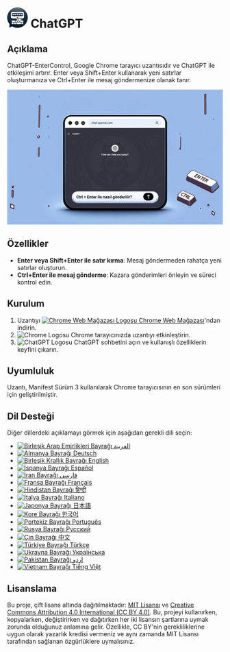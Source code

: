 # ![ChatGPT EnterControl Icon](../../icons/icon48.png) ChatGPT 

## Açıklama

ChatGPT-EnterControl, Google Chrome tarayıcı uzantısıdır ve ChatGPT ile etkileşimi artırır. Enter veya Shift+Enter kullanarak yeni satırlar oluşturmanıza ve Ctrl+Enter ile mesaj göndermenize olanak tanır.

![ChatGPT EnterControl Promo Image](../promo-images/promo-image_TR.jpg)

## Özellikler

- **Enter veya Shift+Enter ile satır kırma**: Mesaj göndermeden rahatça yeni satırlar oluşturun.
- **Ctrl+Enter ile mesaj gönderme**: Kazara gönderimleri önleyin ve süreci kontrol edin.

## Kurulum
1. Uzantıyı [<img src="https://fonts.gstatic.com/s/i/productlogos/chrome_store/v7/192px.svg" width="12" alt="Chrome Web Mağazası Logosu"> Chrome Web Mağazası](https://chromewebstore.google.com/detail/ChatGPT-EnterControl)'ndan indirin.
2. <img src="https://fonts.gstatic.com/s/i/productlogos/chrome/v7/192px.svg" width="12" alt="Chrome Logosu"> Chrome tarayıcınızda uzantıyı etkinleştirin.
3. <img src="https://upload.wikimedia.org/wikipedia/commons/0/04/ChatGPT_logo.svg" width="12" alt="ChatGPT Logosu"> ChatGPT sohbetini açın ve kullanışlı özelliklerin keyfini çıkarın.

## Uyumluluk

Uzantı, Manifest Sürüm 3 kullanılarak Chrome tarayıcısının en son sürümleri için geliştirilmiştir.

## Dil Desteği

Diğer dillerdeki açıklamayı görmek için aşağıdan gerekli dili seçin:

- [<img src="https://flagcdn.com/ae.svg" width="18" alt="Birleşik Arap Emirlikleri Bayrağı"> العربية](./README_AR.md)
- [<img src="https://flagcdn.com/de.svg" width="18" alt="Almanya Bayrağı"> Deutsch](./README_DE.md)
- [<img src="https://flagcdn.com/gb.svg" width="18" alt="Birleşik Krallık Bayrağı"> English](../../README.md)
- [<img src="https://flagcdn.com/es.svg" width="18" alt="İspanya Bayrağı"> Español](./README_ES.md)
- [<img src="https://flagcdn.com/ir.svg" width="18" alt="İran Bayrağı"> فارسی](./README_FA.md)
- [<img src="https://flagcdn.com/fr.svg" width="18" alt="Fransa Bayrağı"> Français](./README_FR.md)
- [<img src="https://flagcdn.com/in.svg" width="18" alt="Hindistan Bayrağı"> हिन्दी](./README_HI.md)
- [<img src="https://flagcdn.com/it.svg" width="18" alt="İtalya Bayrağı"> Italiano](./README_IT.md)
- [<img src="https://flagcdn.com/jp.svg" width="18" alt="Japonya Bayrağı"> 日本語](./README_JA.md)
- [<img src="https://flagcdn.com/kr.svg" width="18" alt="Kore Bayrağı"> 한국어](./README_KO.md)
- [<img src="https://flagcdn.com/pt.svg" width="18" alt="Portekiz Bayrağı"> Português](./README_PT.md)
- [<img src="https://flagcdn.com/ru.svg" width="18" alt="Rusya Bayrağı"> Русский](./README_RU.md)
- [<img src="https://flagcdn.com/cn.svg" width="18" alt="Çin Bayrağı"> 中文](./README_ZH.md)
- [<img src="https://flagcdn.com/tr.svg" width="18" alt="Türkiye Bayrağı"> Türkçe](./README_TR.md)
- [<img src="https://flagcdn.com/ua.svg" width="18" alt="Ukrayna Bayrağı"> Українська](./README_UK.md)
- [<img src="https://flagcdn.com/pk.svg" width="18" alt="Pakistan Bayrağı"> اردو](./README_UR.md)
- [<img src="https://flagcdn.com/vi.svg" width="18" alt="Vietnam Bayrağı"> Tiếng Việt](./README_VI.md)

## Lisanslama

Bu proje, çift lisans altında dağıtılmaktadır: [MIT Lisansı](../../LICENSE_MIT) ve [Creative Commons Attribution 4.0 International (CC BY 4.0)](../../LICENSE_CC_BY_4.0). Bu, projeyi kullanırken, kopyalarken, değiştirirken ve dağıtırken her iki lisansın şartlarına uymak zorunda olduğunuz anlamına gelir. Özellikle, CC BY'nin gerekliliklerine uygun olarak yazarlık kredisi vermeniz ve aynı zamanda MIT Lisansı tarafından sağlanan özgürlüklere uymalısınız.
